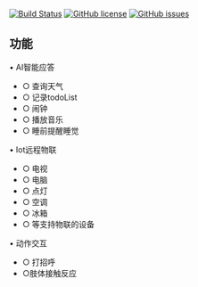 [![Build Status](https://travis-ci.org/GameUnion/SmartAssistant.svg?branch=master)](https://travis-ci.org/GameUnion/SmartAssistant)
[![GitHub license](https://img.shields.io/badge/license-apache-blue.svg)](https://raw.githubusercontent.com/GameUnion/SmartAssistant/master/LICENSE)
[![GitHub issues](https://img.shields.io/github/issues/GameUnion/SmartAssistant.svg)](https://github.com/GameUnion/SmartAssistant/issues)

## 功能
• AI智能应答
- ○ 查询天气
- ○ 记录todoList
- ○ 闹钟
- ○ 播放音乐
- ○ 睡前提醒睡觉
    

• Iot远程物联
- ○ 电视
- ○ 电脑
- ○ 点灯
- ○ 空调
- ○ 冰箱
- ○ 等支持物联的设备

• 动作交互
- ○ 打招呼
- ○肢体接触反应
